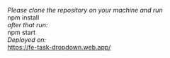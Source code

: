 <em>Please clone the repository on your machine and run</em><br>
npm install<br>
<em>after that run:</em><br>
npm start<br>
<em>Deployed on:</em><br>
https://fe-task-dropdown.web.app/
